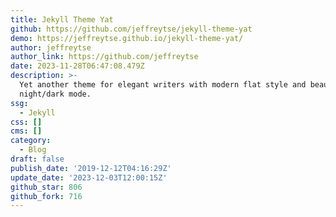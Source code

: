 ```yaml
---
title: Jekyll Theme Yat
github: https://github.com/jeffreytse/jekyll-theme-yat
demo: https://jeffreytse.github.io/jekyll-theme-yat/
author: jeffreytse
author_link: https://github.com/jeffreytse
date: 2023-11-28T06:47:08.479Z
description: >-
  Yet another theme for elegant writers with modern flat style and beautiful
  night/dark mode.
ssg:
  - Jekyll
css: []
cms: []
category:
  - Blog
draft: false
publish_date: '2019-12-12T04:16:29Z'
update_date: '2023-12-03T12:00:15Z'
github_star: 806
github_fork: 716
---
```

